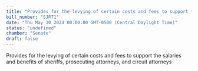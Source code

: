 ```yaml
---
title: "Provides for the levying of certain costs and fees to support the salaries and benefits of sheriffs, prosecuting attorneys, and circuit attorneys"
bill_number: "SJR71"
date: "Thu May 30 2024 00:00:00 GMT-0500 (Central Daylight Time)"
status: "undefined"
chamber: "Senate"
draft: false
---
```

Provides for the levying of certain costs and fees to support the salaries and benefits of sheriffs, prosecuting attorneys, and circuit attorneys
